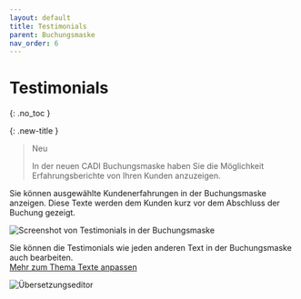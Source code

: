 ```yaml
---
layout: default
title: Testimonials
parent: Buchungsmaske
nav_order: 6
---
```


# Testimonials
{: .no_toc }

<!--
## Inhaltsverzeichnis
{: .no_toc .text-delta }

1. TOC
{:toc}
-->

{: .new-title }
> Neu
>
> In der neuen CADI Buchungsmaske haben Sie die Möglichkeit Erfahrungsberichte von Ihren Kunden anzuzeigen.

Sie können ausgewählte Kundenerfahrungen in der Buchungsmaske anzeigen. Diese Texte werden dem Kunden kurz vor dem Abschluss der Buchung gezeigt.

![Screenshot von Testimonials in der Buchungsmaske](/CADI-Documentation/img/screenshot4.png)

Sie können die Testimonials wie jeden anderen Text in der Buchungsmaske auch bearbeiten.\
[Mehr zum Thema Texte anpassen](/CADI-Documentation/Buchungsmaske/Texte-anpassen)

![Übersetzungseditor](/CADI-Documentation/img/editorScreenshot.png)